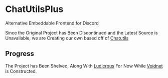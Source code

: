 # ChatUtilsPlus

Alternative Embeddable Frontend for Discord

Since the Original Project has Been Discontinued and the Latest Source is Unavailable, we are Creating our own based off of [Chatutils](https://titaniumnetwork-dev/chatutils)

## Progress

The Project has Been Shelved, Along With [Ludicrous](https://github.com/ludicrousdeveopment/ludicrousofficial) For Now While [Voidnet](https://github.com/ludicrousdevelopmemt/voidnet-reborn) is Constructed.
